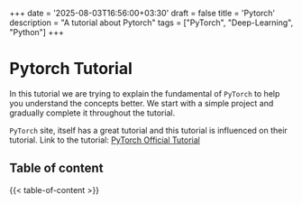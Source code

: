 +++
date = '2025-08-03T16:56:00+03:30'
draft = false
title = 'Pytorch'
description = "A tutorial about Pytorch"
tags = ["PyTorch", "Deep-Learning", "Python"]
+++

# Pytorch Tutorial

In this tutorial we are trying to explain the fundamental of `PyTorch`
to help you understand the concepts better.
We start with a simple project and gradually complete it throughout
the tutorial.

`PyTorch` site, itself has a great tutorial and this tutorial
is influenced on their tutorial.
Link to the tutorial:
[PyTorch Official Tutorial](https://docs.pytorch.org/tutorials/beginner/basics/intro.html)

## Table of content

{{< table-of-content >}}
